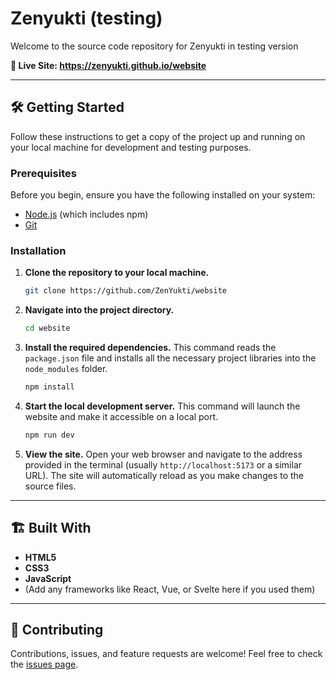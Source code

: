 # Zenyukti (testing)

Welcome to the source code repository for Zenyukti in testing version

**🚀 Live Site: <a href= "https://zenyukti.github.io/website" target="_blank" rel="noopener noreferrer">
   https://zenyukti.github.io/website
</a>**

---

## 🛠️ Getting Started

Follow these instructions to get a copy of the project up and running on your local machine for development and testing purposes.

### Prerequisites

Before you begin, ensure you have the following installed on your system:

* [Node.js](https://nodejs.org/) (which includes npm)
* [Git](https://git-scm.com/)

### Installation

1.  **Clone the repository to your local machine.**
    ```sh
    git clone https://github.com/ZenYukti/website
    ```

2.  **Navigate into the project directory.**
    ```sh
    cd website
    ```

3.  **Install the required dependencies.**
    This command reads the `package.json` file and installs all the necessary project libraries into the `node_modules` folder.
    ```sh
    npm install
    ```

4.  **Start the local development server.**
    This command will launch the website and make it accessible on a local port.
    ```sh
    npm run dev
    ```

5.  **View the site.**
    Open your web browser and navigate to the address provided in the terminal (usually `http://localhost:5173` or a similar URL). The site will automatically reload as you make changes to the source files.

---

## 🏗️ Built With

* **HTML5**
* **CSS3**
* **JavaScript**
* (Add any frameworks like React, Vue, or Svelte here if you used them)

---

## 🤝 Contributing

Contributions, issues, and feature requests are welcome! Feel free to check the [issues page](https://github.com/zenyukti/website/issues).
